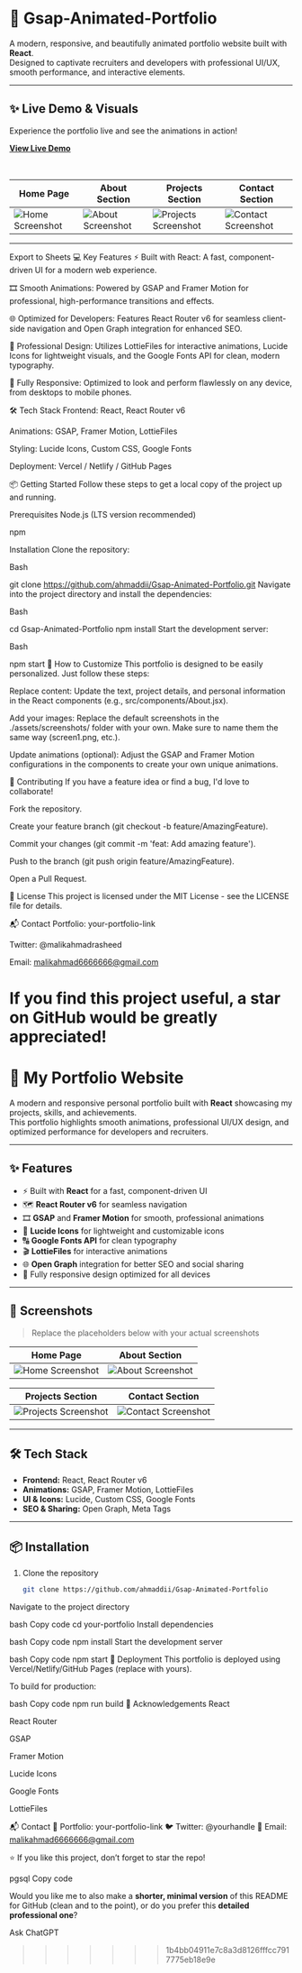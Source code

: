 # 🚀 Gsap-Animated-Portfolio  

A modern, responsive, and beautifully animated portfolio website built with **React**.  
Designed to captivate recruiters and developers with professional UI/UX, smooth performance, and interactive elements.  

---

## ✨ Live Demo & Visuals  

Experience the portfolio live and see the animations in action!  

[**View Live Demo**](https://your-portfolio-link)

<br>

| Home Page | About Section | Projects Section | Contact Section |
|-----------|---------------|------------------|-----------------|
| ![Home Screenshot](./assets/screenshots/screen1.png) | ![About Screenshot](./assets/screenshots/screen2.png) | ![Projects Screenshot](./assets/screenshots/screen3.png) | ![Contact Screenshot](./assets/screenshots/screen4.png) |

---



Export to Sheets
💻 Key Features
⚡️ Built with React: A fast, component-driven UI for a modern web experience.

🎞️ Smooth Animations: Powered by GSAP and Framer Motion for professional, high-performance transitions and effects.

🌐 Optimized for Developers: Features React Router v6 for seamless client-side navigation and Open Graph integration for enhanced SEO.

🎨 Professional Design: Utilizes LottieFiles for interactive animations, Lucide Icons for lightweight visuals, and the Google Fonts API for clean, modern typography.

📱 Fully Responsive: Optimized to look and perform flawlessly on any device, from desktops to mobile phones.

🛠️ Tech Stack
Frontend: React, React Router v6

Animations: GSAP, Framer Motion, LottieFiles

Styling: Lucide Icons, Custom CSS, Google Fonts

Deployment: Vercel / Netlify / GitHub Pages

📦 Getting Started
Follow these steps to get a local copy of the project up and running.

Prerequisites
Node.js (LTS version recommended)

npm

Installation
Clone the repository:

Bash

git clone https://github.com/ahmaddii/Gsap-Animated-Portfolio.git
Navigate into the project directory and install the dependencies:

Bash

cd Gsap-Animated-Portfolio
npm install
Start the development server:

Bash

npm start
🎨 How to Customize
This portfolio is designed to be easily personalized. Just follow these steps:

Replace content: Update the text, project details, and personal information in the React components (e.g., src/components/About.jsx).

Add your images: Replace the default screenshots in the ./assets/screenshots/ folder with your own. Make sure to name them the same way (screen1.png, etc.).

Update animations (optional): Adjust the GSAP and Framer Motion configurations in the components to create your own unique animations.

🙌 Contributing
If you have a feature idea or find a bug, I'd love to collaborate!

Fork the repository.

Create your feature branch (git checkout -b feature/AmazingFeature).

Commit your changes (git commit -m 'feat: Add amazing feature').

Push to the branch (git push origin feature/AmazingFeature).

Open a Pull Request.

📄 License
This project is licensed under the MIT License - see the LICENSE file for details.

📬 Contact
Portfolio: your-portfolio-link

Twitter: @malikahmadrasheed

Email: malikahmad6666666@gmail.com

If you find this project useful, a star on GitHub would be greatly appreciated!
=======
# 🚀 My Portfolio Website  

A modern and responsive personal portfolio built with **React** showcasing my projects, skills, and achievements.  
This portfolio highlights smooth animations, professional UI/UX design, and optimized performance for developers and recruiters.  

---

## ✨ Features  
- ⚡ Built with **React** for a fast, component-driven UI  
- 🗺️ **React Router v6** for seamless navigation  
- 🎞️ **GSAP** and **Framer Motion** for smooth, professional animations  
- 🎨 **Lucide Icons** for lightweight and customizable icons  
- 🔠 **Google Fonts API** for clean typography  
- 🎬 **LottieFiles** for interactive animations  
- 🌐 **Open Graph** integration for better SEO and social sharing  
- 📱 Fully responsive design optimized for all devices  

---

## 📸 Screenshots  

> Replace the placeholders below with your actual screenshots  

| Home Page | About Section |
|-----------|---------------|
| ![Home Screenshot](./screenshots/home.png) | ![About Screenshot](./screenshots/about.png) |

| Projects Section | Contact Section |
|------------------|-----------------|
| ![Projects Screenshot](./screenshots/projects.png) | ![Contact Screenshot](./screenshots/contact.png) |

---

## 🛠️ Tech Stack  

- **Frontend:** React, React Router v6  
- **Animations:** GSAP, Framer Motion, LottieFiles  
- **UI & Icons:** Lucide, Custom CSS, Google Fonts  
- **SEO & Sharing:** Open Graph, Meta Tags  

---

## 📦 Installation  

1. Clone the repository  
   ```bash
   git clone https://github.com/ahmaddii/Gsap-Animated-Portfolio
Navigate to the project directory

bash
Copy code
cd your-portfolio
Install dependencies

bash
Copy code
npm install
Start the development server

bash
Copy code
npm start
🚀 Deployment
This portfolio is deployed using Vercel/Netlify/GitHub Pages (replace with yours).

To build for production:

bash
Copy code
npm run build
🙌 Acknowledgements
React

React Router

GSAP

Framer Motion

Lucide Icons

Google Fonts

LottieFiles

📬 Contact
💼 Portfolio: your-portfolio-link
🐦 Twitter: @yourhandle
💌 Email: malikahmad6666666@gmail.com

⭐ If you like this project, don’t forget to star the repo!

pgsql
Copy code

Would you like me to also make a **shorter, minimal version** of this README for GitHub (clean and to the point), or do you prefer this **detailed professional one**?





Ask ChatGPT
>>>>>>> 1b4bb04911e7c8a3d8126fffcc7917775eb18e9e
